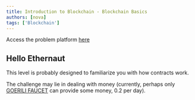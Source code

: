 ```yaml
---
title: Introduction to Blockchain - Blockchain Basics
authors: [nova]
tags: ['Blockchain']
---
```


Access the problem platform [here](https://ethernaut.openzeppelin.com/)

## Hello Ethernaut

This level is probably designed to familiarize you with how contracts work.

The challenge may lie in dealing with money (currently, perhaps only [GOERILI FAUCET](https://goerlifaucet.com/?authRefresh=True) can provide some money, 0.2 per day).

<!-- AI -->
